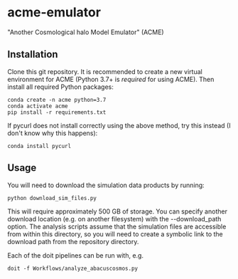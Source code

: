 # acme-emulator
"Another Cosmological halo Model Emulator" (ACME)

## Installation

Clone this git repository. It is recommended to create a new virtual environment for ACME (Python 3.7+ is *required* for using ACME). Then install all required Python packages:
```
conda create -n acme python=3.7
conda activate acme
pip install -r requirements.txt
```

If pycurl does not install correctly using the above method, try this instead (I don't know why this happens):
```
conda install pycurl
```

## Usage

You will need to download the simulation data products by running:
```
python download_sim_files.py
```

This will require approximately 500 GB of storage. You can specify another download location (e.g. on another filesystem) with the --download_path option. The analysis scripts assume that the simulation files are accessible from within this directory, so you will need to create a symbolic link to the download path from the repository directory.

Each of the doit pipelines can be run with, e.g.
```
doit -f Workflows/analyze_abacuscosmos.py
```


